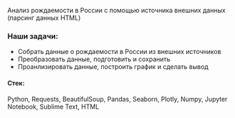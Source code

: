 Анализ рождаемости в России с помощью источника внешних данных (парсинг данных HTML)

### Наши задачи: 
- Собрать данные о рождаемости в России из внешних источников
- Преобразовать данные, подготовить и сохранить
- Проанлизировать данные, построить график и сделать вывод

#### Стек: 
Python, Requests, BeautifulSoup, Pandas, Seaborn, Plotly, Numpy, Jupyter Notebook, Sublime Text, HTML

